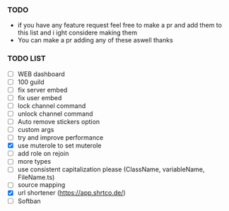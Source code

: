 ### TODO

-   if you have any feature request feel free to make a pr and add them to this list and i ight considere making them
-   You can make a pr adding any of these aswell thanks

### TODO LIST

-   [ ] WEB dashboard
-   [ ] 100 guild
-   [ ] fix server embed
-   [ ] fix user embed
-   [ ] lock channel command
-   [ ] unlock channel command
-   [ ] Auto remove stickers option
-   [ ] custom args
-   [ ] try and improve performance
-   [X] use muterole to set muterole
-   [ ] add role on rejoin
-   [ ] more types
-   [ ] use consistent capitalization please (ClassName, variableName, FileName.ts)
-   [ ] source mapping
-   [X] url shortener (https://app.shrtco.de/)
-   [ ] Softban
